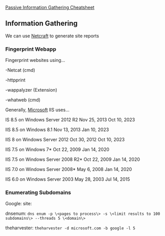 [Passive Information Gathering Cheatsheet](https://vulp3cula.gitbook.io/hackers-grimoire/recon/passive-information-gathering)

## Information Gathering

We can use [Netcraft](https://sitereport.netcraft.com/) to generate site reports 


### Fingerprint Webapp

Fingerprint websites using...

-Netcat (cmd)

-httpprint

-wappalyzer (Extension)

-whatweb (cmd)

Generally, [Microsoft](https://learn.microsoft.com/en-us/lifecycle/products/internet-information-services-iis) IIS uses...

IS 8.5 on Windows Server 2012 R2	Nov 25, 2013	Oct 10, 2023

IIS 8.5 on Windows 8.1	Nov 13, 2013	Jan 10, 2023

IIS 8 on Windows Server 2012	Oct 30, 2012	Oct 10, 2023

IIS 7.5 on Windows 7*	Oct 22, 2009	Jan 14, 2020

IIS 7.5 on Windows Server 2008 R2*	Oct 22, 2009	Jan 14, 2020

IIS 7.0 on Windows Server 2008*	May 6, 2008	Jan 14, 2020

IIS 6.0 on Windows Server 2003	May 28, 2003	Jul 14, 2015

### Enumerating Subdomains

Google: site:<target domain>

dnsenum: `dns enum -p \<pages to process\> -s \<limit results to 100 subdomains\> --threads 5 \<domain\>`

theharvester: `theharvester -d microsoft.com -b google -l 5`

  
  

  
  
  
  

